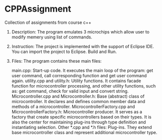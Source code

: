 # CPPAssignment
Collection of assignments from course c++

1. Description:
The program emulates 3 microchips which allow user to modify memery using list of commands.

2. Instruction:
The project is implemented with the support of Eclipse IDE. You can import the project to Eclipse. Build and Run.

3. Files:
The program contains these main files:

    main.cpp: Start-up code. It executes the main loop of the program: get user command, call corresponding function and get user command again.
    utility.cpp and utility.h: Utility functions. It contains facade function for microcontroller processing, and other utility functions, such as: get command, check for valid input and convert string.
    Microcontroller.cpp and Microcontroller.h: Base (abstract) class of microcontroller. It declares and defines common member data and methods of a microcontroller.
    MicrocontrollerFactory.cpp and MicrocontrollerFactory.h: Microcontroller producer. It serves as a factory that create specific microcontrollers based on their types. It is also the center for maintaining plug-ins through type definition and instantiating selection.
    Other *.cpp and *.h files: Plug-ins. They extend base microcontroller class and represent additional microcontroller type.
